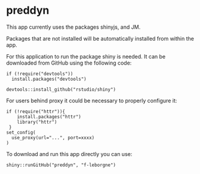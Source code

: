 # preddyn

This app currently uses the packages shinyjs, and JM.

Packages that are not installed will be automatically installed from within the app.

For this application to run the package shiny is needed. It can be downloaded from GitHub using the following code:

```{r}
if (!require("devtools"))
  install.packages("devtools")

devtools::install_github("rstudio/shiny")
```
For users behind proxy it could be necessary to properly configure it:
```{r}
if (!require("httr")){
    install.packages("httr")
    library("httr")
 }   
set_config(
  use_proxy(url="...", port=xxxx)
)
```
To download and run this app directly you can use:
```{r}
shiny::runGitHub("preddyn", "f-leborgne")
```
